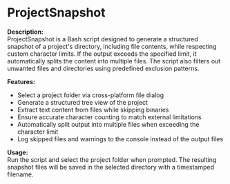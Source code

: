 # ProjectSnapshot

**Description:**  
ProjectSnapshot is a Bash script designed to generate a structured snapshot of a project's directory, including file contents, while respecting custom character limits. If the output exceeds the specified limit, it automatically splits the content into multiple files. The script also filters out unwanted files and directories using predefined exclusion patterns.

**Features:**

-   Select a project folder via cross-platform file dialog
-   Generate a structured tree view of the project
-   Extract text content from files while skipping binaries
-   Ensure accurate character counting to match external limitations
-   Automatically split output into multiple files when exceeding the character limit
-   Log skipped files and warnings to the console instead of the output files

**Usage:**  
Run the script and select the project folder when prompted. The resulting snapshot files will be saved in the selected directory with a timestamped filename.
